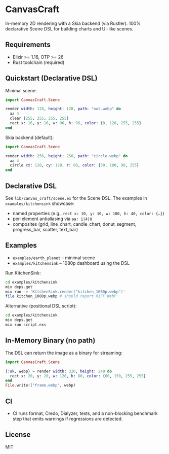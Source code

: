 # CanvasCraft

In-memory 2D rendering with a Skia backend (via Rustler). 100% declarative Scene DSL for building charts and UI-like scenes.

## Requirements
- Elixir >= 1.16, OTP >= 26
- Rust toolchain (required)

## Quickstart (Declarative DSL)

Minimal scene:

```elixir
import CanvasCraft.Scene

render width: 128, height: 128, path: "out.webp" do
  aa 4
  clear {255, 255, 255, 255}
  rect x: 16, y: 16, w: 96, h: 96, color: {0, 128, 255, 255}
end
```

Skia backend (default):

```elixir
import CanvasCraft.Scene

render width: 256, height: 256, path: "circle.webp" do
  aa 4
  circle cx: 128, cy: 128, r: 80, color: {30, 180, 90, 255}
end
```

## Declarative DSL
See `lib/canvas_craft/scene.ex` for the Scene DSL. The examples in `examples/kitchensink` showcase:
- named properties (e.g., `rect x: 10, y: 10, w: 100, h: 40, color: {…}`)
- per-element antialiasing via `aa: 1|4|8`
- composites (grid, line_chart, candle_chart, donut_segment, progress_bar, scatter, text_bar)

## Examples
- `examples/earth_planet` – minimal scene
- `examples/kitchensink` – 1080p dashboard using the DSL

Run KitchenSink:

```sh
cd examples/kitchensink
mix deps.get
mix run -e 'KitchenSink.render("kitchen_1080p.webp")'
file kitchen_1080p.webp # should report RIFF WebP
```

Alternative (positional DSL script):

```sh
cd examples/kitchensink
mix deps.get
mix run script.exs
```

## In-Memory Binary (no path)
The DSL can return the image as a binary for streaming:

```elixir
import CanvasCraft.Scene

{:ok, webp} = render width: 320, height: 240 do
  rect x: 20, y: 20, w: 120, h: 80, color: {60, 150, 255, 255}
end
File.write!("frame.webp", webp)
```

## CI
- CI runs format, Credo, Dialyzer, tests, and a non-blocking benchmark step that emits warnings if regressions are detected.

## License
MIT
